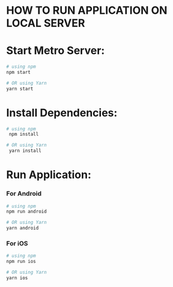# HOW TO RUN APPLICATION ON LOCAL SERVER

# Start Metro Server:

```bash
# using npm
npm start

# OR using Yarn
yarn start
```

# Install Dependencies:

```bash
# using npm
 npm install

# OR using Yarn
 yarn install
```

# Run Application:

### For Android

```bash
# using npm
npm run android

# OR using Yarn
yarn android
```

### For iOS

```bash
# using npm
npm run ios

# OR using Yarn
yarn ios
```
